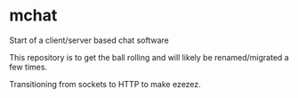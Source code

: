 # mchat
Start of a client/server based chat software

This repository is to get the ball rolling and will likely be renamed/migrated a few times.

Transitioning from sockets to HTTP to make ezezez.
